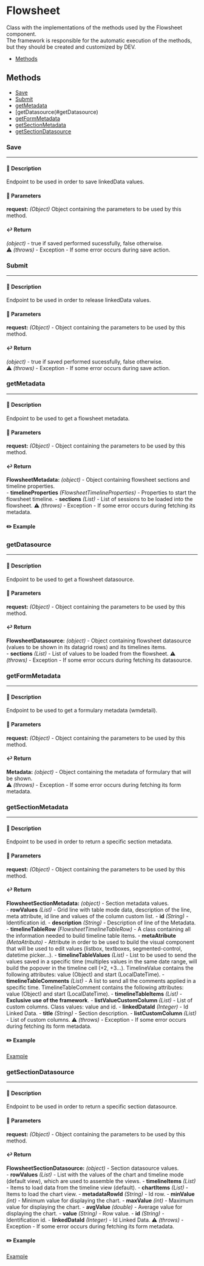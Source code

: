 # Flowsheet

Class with the implementations of the methods used by the Flowsheet component. <br />
The framework is responsible for the automatic execution of the methods, but they should be created and customized by DEV. <br />

- [Methods](#Methods)

## Methods
- [Save](#Save)
- [Submit](#Submit)
- [getMetadata](#getMetadata)
- [getDatasource(#getDatasource)
- [getFormMetadata](#getFormMetadata)
- [getSectionMetadata](#getSectionMetadata)
- [getSectionDatasource](#getSectionDatasource)


### Save
----
#### :page_with_curl: Description
Endpoint to be used in order to save linkedData values.

#### :bookmark_tabs: Parameters
**request:** _(Object)_  Object containing the parameters to be used by this method. <br />

#### :leftwards_arrow_with_hook: Return
_(object)_ - true if saved performed sucessfully, false otherwise. <br />
:warning: _(throws)_ - Exception - If some error occurs during save action.


### Submit
----
#### :page_with_curl: Description
Endpoint to be used in order to release linkedData values.

#### :bookmark_tabs: Parameters
**request:** _(Object)_ - Object containing the parameters to be used by this method. <br />

#### :leftwards_arrow_with_hook: Return
_(object)_ - true if saved performed sucessfully, false otherwise. <br />
:warning: _(throws)_ - Exception - If some error occurs during save action.


### getMetadata
----
#### :page_with_curl: Description
Endpoint to be used to get a flowsheet metadata.

#### :bookmark_tabs: Parameters
**request:** _(Object)_ - Object containing the parameters to be used by this method. <br />

#### :leftwards_arrow_with_hook: Return
**FlowsheetMetadata:** _(object)_ - Object containing flowsheet sections and timeline properties. <br />
    - **timelineProperties** _(FlowsheetTimelineProperties)_ - Properties to start the flowsheet timeline.
    - **sections** _(List<FlowsheetSectionMetadata>)_ - List of sessions to be loaded into the flowsheet.
:warning: _(throws)_ - Exception - If some error occurs during fetching its metadata.

#### :pencil2: Example

### getDatasource
----
#### :page_with_curl: Description
Endpoint to be used to get a flowsheet datasource.

#### :bookmark_tabs: Parameters
**request:** _(Object)_ - Object containing the parameters to be used by this method. <br />

#### :leftwards_arrow_with_hook: Return
**FlowsheetDatasource:** _(object)_ - Object containing flowsheet datasource (values to be shown in its datagrid rows) and its timelines items. <br />
    - **sections** _(List<FlowsheetSectionDatasource>)_ - List of values ​​to be loaded from the flowsheet.
:warning: _(throws)_ - Exception - If some error occurs during fetching its datasource.


### getFormMetadata
----
#### :page_with_curl: Description
Endpoint to be used to get a formulary metadata (wmdetail).

#### :bookmark_tabs: Parameters
**request:** _(Object)_ - Object containing the parameters to be used by this method. <br />

#### :leftwards_arrow_with_hook: Return
**Metadata:** _(object)_ - Object containing the metadata of formulary that will be shown. <br />
:warning: _(throws)_ - Exception - If some error occurs during fetching its form metadata.


### getSectionMetadata
----
#### :page_with_curl: Description
Endpoint to be used in order to return a specific section metadata.

#### :bookmark_tabs: Parameters
**request:** _(Object)_ - Object containing the parameters to be used by this method. <br />

#### :leftwards_arrow_with_hook: Return
**FlowsheetSectionMetadata:** _(object)_ - Section metadata values. <br />
    - **rowValues** _(List<FlowsheetMetadataRow>)_ - Grid line with table mode data, description of the line, meta attribute, id line and values of the column custom list.
        - **id** _(String)_ - Identification id.
        - **description** _(String)_ - Description of line of the Metadata.
        - **timelineTableRow** _(FlowsheetTimelineTableRow)_ - A class containing all the information needed to build timeline table items.
            - **metaAtribute** _(MetaAtributo)_ - Attribute in order to be used to build the visual component that will be used to edit values (listbox, textboxes, segmented-control, datetime picker...).
            - **timelineTableValues** _(List)_ - List to be used to send the values saved in a specific time (multiples values in the same date range, will build the popover in the timeline cell (+2, +3...). TimelineValue contains the following attributes: value (Object) and start (LocalDateTime).
            - **timelineTableComments** _(List)_ - A list to send all the comments applied in a specific time. TimelineTableComment contains the following attributes: value (Object) and start (LocalDateTime).
        - **timelineTableItems** _(List<TimelineTableDefaultItem>)_ - **Exclusive use of the framework**.
        - **listValueCustomColumn** _(List<TimelineCustomColumn>)_ - List of custom columns. Class values: value and id.
    - **linkedDataId** _(Integer)_ - Id Linked Data.
    - **title** _(String)_ - Section description.
    - **listCustomColumn** _(List<FlowsheetCustomColumn>)_ - List of custom columns.
:warning: _(throws)_ - Exception - If some error occurs during fetching its form metadata.

#### :pencil2: Example
[Example](https://github.com/philips-emr/tasy-framework-backend/blob/dev/tasy-legacy-samples/src/main/java/com/philips/tasy/app/tectes/tectesf1/flowsheet/TecTesF1FlowsheetAction.java#L86)<br />


### getSectionDatasource
----
#### :page_with_curl: Description
Endpoint to be used in order to return a specific section datasource.

#### :bookmark_tabs: Parameters
**request:** _(Object)_ - Object containing the parameters to be used by this method. <br />

#### :leftwards_arrow_with_hook: Return
**FlowsheetSectionDatasource:** _(object)_ - Section datasource values. <br />
    - **rowValues** _(List<FlowsheetDatasourceRow>)_ - List with the values ​​of the chart and timeline mode (default view), which are used to assemble the views.
        - **timelineItems** _(List<WTimelineItem>)_ - Items to load data from the timeline view (default).
        - **chartItems** _(List<WTimelineItem>)_ - Items to load the chart view.
        - **metadataRowId** _(String)_ - Id row.
        - **minValue** _(int)_ - Minimum value for displaying the chart.
        - **maxValue** _(int)_ - Maximum value for displaying the chart.
        - **avgValue** _(double)_ - Average value for displaying the chart.
        - **value** _(String)_ - Row value.
        - **id** _(String)_ - Identification id.
    - **linkedDataId** _(Integer)_ - Id Linked Data.
:warning: _(throws)_ - Exception - If some error occurs during fetching its form metadata.

#### :pencil2: Example
[Example](https://github.com/philips-emr/tasy-framework-backend/blob/dev/tasy-legacy-samples/src/main/java/com/philips/tasy/app/tectes/tectesf1/flowsheet/TecTesF1FlowsheetAction.java#L77)<br />
